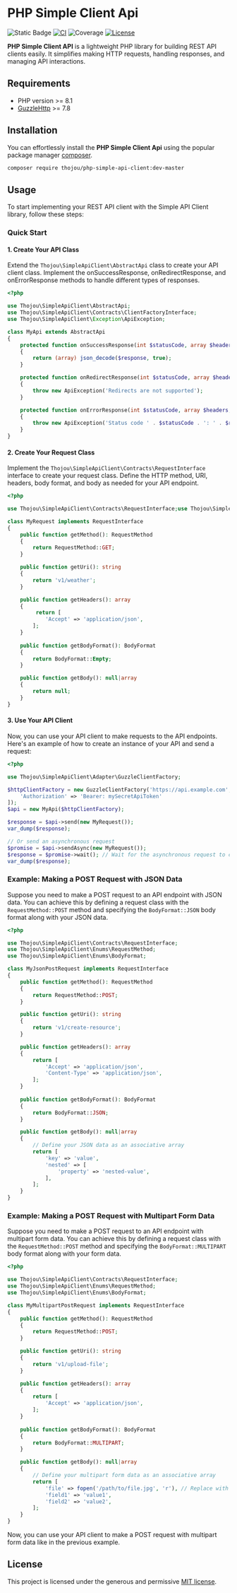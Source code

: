 # PHP Simple Client Api

![Static Badge](https://img.shields.io/badge/PHP_Version-%3E%3D8.1-blue)
[![CI](https://github.com/thojou/php-simple-api-client/actions/workflows/ci.yml/badge.svg)](https://github.com/thojou/php-simple-api-client/actions/workflows/ci.yml)
![Coverage](https://img.shields.io/badge/coverage-100%25-green)
[![License](https://img.shields.io/github/license/thojou/php-simple-api-client)](./LICENSE)

**PHP Simple Client API** is a lightweight PHP library for building REST API clients easily. It simplifies making HTTP requests, handling responses, and managing API interactions.

## Requirements
* PHP version >= 8.1
* [GuzzleHttp](https://github.com/guzzle/guzzle) >= 7.8

## Installation

You can effortlessly install the **PHP Simple Client Api** using the popular package manager [composer](https://getcomposer.org/).

```bash
composer require thojou/php-simple-api-client:dev-master
```

## Usage

To start implementing your REST API client with the Simple API Client library, follow these steps:

### Quick Start

#### 1. Create Your API Class

Extend the ``Thojou\SimpleApiClient\AbstractApi`` class to create your API client class. Implement the onSuccessResponse, onRedirectResponse, and onErrorResponse methods to handle different types of responses.

```php
<?php

use Thojou\SimpleApiClient\AbstractApi;
use Thojou\SimpleApiClient\Contracts\ClientFactoryInterface;
use Thojou\SimpleApiClient\Exception\ApiException;

class MyApi extends AbstractApi
{
    protected function onSuccessResponse(int $statusCode, array $headers, string $response): mixed
    {
        return (array) json_decode($response, true);
    }

    protected function onRedirectResponse(int $statusCode, array $headers, string $response): mixed
    {
        throw new ApiException('Redirects are not supported');
    }

    protected function onErrorResponse(int $statusCode, array $headers, string $response): mixed
    {
        throw new ApiException('Status code ' . $statusCode . ': ' . $response);
    }
}
```

#### 2. Create Your Request Class

Implement the ``Thojou\SimpleApiClient\Contracts\RequestInterface`` interface to create your request class. Define the HTTP method, URI, headers, body format, and body as needed for your API endpoint.

````php
<?php

use Thojou\SimpleApiClient\Contracts\RequestInterface;use Thojou\SimpleApiClient\Enums\RequestMethod;

class MyRequest implements RequestInterface
{
    public function getMethod(): RequestMethod
    {
        return RequestMethod::GET;
    }

    public function getUri(): string
    {
        return 'v1/weather';
    }

    public function getHeaders(): array
    {
         return [
            'Accept' => 'application/json',
        ];
    }
    
    public function getBodyFormat(): BodyFormat
    {
        return BodyFormat::Empty;
    }

    public function getBody(): null|array
    {
        return null;
    }
}
````

#### 3. Use Your API Client

Now, you can use your API client to make requests to the API endpoints. Here's an example of how to create an instance of your API and send a request:

```php
<?php

use Thojou\SimpleApiClient\Adapter\GuzzleClientFactory;

$httpClientFactory = new GuzzleClientFactory('https://api.example.com', 'MyApi/1.0.0', [
    'Authorization' => 'Bearer: mySecretApiToken'
]); 
$api = new MyApi($httpClientFactory);

$response = $api->send(new MyRequest());
var_dump($response);

// Or send an asynchronous request
$promise = $api->sendAsync(new MyRequest());
$response = $promise->wait(); // Wait for the asynchronous request to complete
var_dump($response);
```

### Example: Making a POST Request with JSON Data

Suppose you need to make a POST request to an API endpoint with JSON data. You can achieve this by defining a request class with the ``RequestMethod::POST`` method and specifying the ``BodyFormat::JSON`` body format along with your JSON data.

```php
<?php

use Thojou\SimpleApiClient\Contracts\RequestInterface;
use Thojou\SimpleApiClient\Enums\RequestMethod;
use Thojou\SimpleApiClient\Enums\BodyFormat;

class MyJsonPostRequest implements RequestInterface
{
    public function getMethod(): RequestMethod
    {
        return RequestMethod::POST;
    }

    public function getUri(): string
    {
        return 'v1/create-resource';
    }

    public function getHeaders(): array
    {
        return [
            'Accept' => 'application/json',
            'Content-Type' => 'application/json',
        ];
    }
    
    public function getBodyFormat(): BodyFormat
    {
        return BodyFormat::JSON;
    }

    public function getBody(): null|array
    {
        // Define your JSON data as an associative array
        return [
            'key' => 'value',
            'nested' => [
                'property' => 'nested-value',
            ],
        ];
    }
}
```

### Example: Making a POST Request with Multipart Form Data

Suppose you need to make a POST request to an API endpoint with multipart form data. You can achieve this by defining a request class with the ``RequestMethod::POST`` method and specifying the ``BodyFormat::MULTIPART`` body format along with your form data.

```php
<?php

use Thojou\SimpleApiClient\Contracts\RequestInterface;
use Thojou\SimpleApiClient\Enums\RequestMethod;
use Thojou\SimpleApiClient\Enums\BodyFormat;

class MyMultipartPostRequest implements RequestInterface
{
    public function getMethod(): RequestMethod
    {
        return RequestMethod::POST;
    }

    public function getUri(): string
    {
        return 'v1/upload-file';
    }

    public function getHeaders(): array
    {
        return [
            'Accept' => 'application/json',
        ];
    }
    
    public function getBodyFormat(): BodyFormat
    {
        return BodyFormat::MULTIPART;
    }

    public function getBody(): null|array
    {
        // Define your multipart form data as an associative array
        return [
            'file' => fopen('/path/to/file.jpg', 'r'), // Replace with your file path
            'field1' => 'value1',
            'field2' => 'value2',
        ];
    }
}
```

Now, you can use your API client to make a POST request with multipart form data like in the previous example.


## License

This project is licensed under the generous and permissive [MIT license](./LICENSE).
